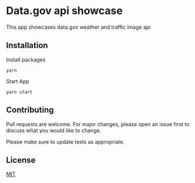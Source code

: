 # Data.gov api showcase

This app showcases data.gov weather and traffic image api

## Installation

Install packages
```
yarn
```

Start App
```
yarn start
```

## Contributing
Pull requests are welcome. For major changes, please open an issue first to discuss what you would like to change.

Please make sure to update tests as appropriate.

## License
[MIT](https://choosealicense.com/licenses/mit/)